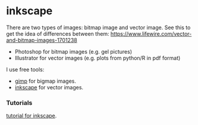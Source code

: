 # inkscape

There are two types of images: bitmap image and vector image. See this to get the idea of differences between
them: https://www.lifewire.com/vector-and-bitmap-images-1701238

* Photoshop for bitmap images (e.g. gel pictures)
* Illustrator for vector images (e.g. plots from python/R in pdf format)

I use free tools: 
* [gimp](https://www.gimp.org/) for bigmap images.
* [inkscape](https://inkscape.org/) for vector images.

### Tutorials

[tutorial for inkscape](https://www.bioinformatics.babraham.ac.uk/training.html).

